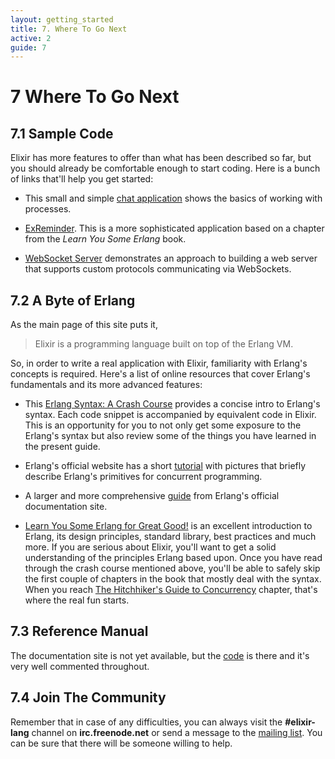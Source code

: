 ```yaml
---
layout: getting_started
title: 7. Where To Go Next
active: 2
guide: 7
---
```


# 7 Where To Go Next

## 7.1 Sample Code

Elixir has more features to offer than what has been described so far, but you should already be comfortable enough to start coding. Here is a bunch of links that'll help you get started:

* This small and simple [chat application](https://gist.github.com/2221616) shows the basics of working with processes.

* [ExReminder](https://github.com/alco/ExReminder). This is a more sophisticated application based on a chapter from the _Learn You Some Erlang_ book.

* [WebSocket Server](https://github.com/alco/ws-elixir) demonstrates an approach to building a web server that supports custom protocols communicating via WebSockets.

## 7.2 A Byte of Erlang

As the main page of this site puts it,

> Elixir is a programming language built on top of the Erlang VM.

So, in order to write a real application with Elixir, familiarity with Erlang's concepts is required. Here's a list of online resources that cover Erlang's fundamentals and its more advanced features:

* This [Erlang Syntax: A Crash Course][1] provides a concise intro to Erlang's syntax. Each code snippet is accompanied by equivalent code in Elixir. This is an opportunity for you to not only get some exposure to the Erlang's syntax but also review some of the things you have learned in the present guide.

* Erlang's official website has a short [tutorial][2] with pictures that briefly describe Erlang's primitives for concurrent programming.

* A larger and more comprehensive [guide][3] from Erlang's official documentation site.

* [Learn You Some Erlang for Great Good!][4] is an excellent introduction to Erlang, its design principles, standard library, best practices and much more. If you are serious about Elixir, you'll want to get a solid understanding of the principles Erlang based upon. Once you have read through the crash course mentioned above, you'll be able to safely skip the first couple of chapters in the book that mostly deal with the syntax. When you reach [The Hitchhiker's Guide to Concurrency][5] chapter, that's where the real fun starts.

## 7.3 Reference Manual

The documentation site is not yet available, but the [code][7] is there and it's very well commented throughout.

## 7.4 Join The Community

Remember that in case of any difficulties, you can always visit the **#elixir-lang** channel on **irc.freenode.net** or send a message to the [mailing list][6]. You can be sure that there will be someone willing to help.

  [1]: https://github.com/alco/elixir/wiki/Erlang-Syntax:-A-Crash-Course
  [2]: http://www.erlang.org/course/concurrent_programming.html
  [3]: http://www.erlang.org/doc/getting_started/users_guide.html
  [4]: http://learnyousomeerlang.com/
  [5]: http://learnyousomeerlang.com/the-hitchhikers-guide-to-concurrency
  [6]: http://groups.google.com/group/elixir-lang-core
  [7]: https://github.com/elixir-lang/elixir/tree/master/lib
